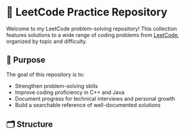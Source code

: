 # 🧠 LeetCode Practice Repository

Welcome to my LeetCode problem-solving repository! This collection features solutions to a wide range of coding problems from [LeetCode](https://leetcode.com), organized by topic and difficulty.

## 📌 Purpose

The goal of this repository is to:

- Strengthen problem-solving skills
- Improve coding proficiency in C++ and Java
- Document progress for technical interviews and personal growth
- Build a searchable reference of well-documented solutions

## 🗂️ Structure
